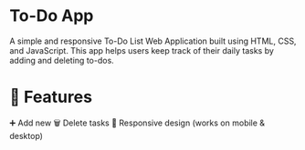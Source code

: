 # To-Do App

A simple and responsive To-Do List Web Application built using HTML, CSS, and JavaScript. This app helps users keep track of their daily tasks by adding and deleting to-dos.

# 🚀 Features

➕ Add new
🗑️ Delete tasks
📱 Responsive design (works on mobile & desktop)
